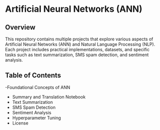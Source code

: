 # Artificial Neural Networks (ANN) 

## Overview

This repository contains multiple projects that explore various aspects of Artificial Neural Networks (ANN) and Natural Language Processing (NLP). Each project includes practical implementations, datasets, and specific tasks such as text summarization, SMS spam detection, and sentiment analysis.

## Table of Contents

-Foundational Concepts of ANN
- Summary and Translation Notebook
- Text Summarization
- SMS Spam Detection
- Sentiment Analysis
- Hyperparameter Tuning
- License

